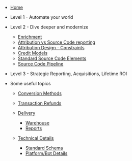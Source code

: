* [Home](/)

* Level 1 - Automate your world

* Level 2 - Dive deeper and modernize
	* [Enrichment](enrichment/ "Data enrichment")
	* [Attribution vs Source Code reporting](enrichment/attribution/reporting_split "Attribution vs Source Code")
	* [Attribution Design - Constraints](enrichment/attribution/constrained "Attribution Design - Constraints")
	* [Credit Models](enrichment/attribution/models "Credit Models")
	* [Standard Source Code Elements](enrichment/source_code_elements "Source Code ")
	* [Source Code Pipeline](enrichment/pipeline "Source Code Pipeline")

* Level 3 - Strategic Reporting, Acquisitions, Lifetime ROI


* Some useful topics

	* [Conversion Methods](enrichment/attribution/conversions "Conversion overview")
	* [Transaction Refunds](enrichment/refunds "Refunds")


	* [Delivery](delivery/ "Delivery Options")
		* [Warehouse](delivery/warehouse/ "Warehouse")
		* [Reports](delivery/reports/ "Reports")

	* [Technical Details](etl/ "Extract, Transform, Load")
		* [Standard Schema](schema/ "Warehouse Object Schema")
		* [Platform/Bot Details](etl/bots/ "Platform/Bot Details")

